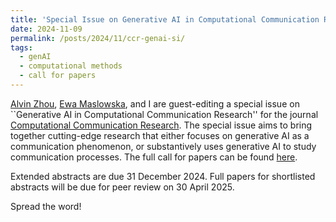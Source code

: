```yaml
---
title: 'Special Issue on Generative AI in Computational Communication Research'
date: 2024-11-09
permalink: /posts/2024/11/ccr-genai-si/
tags:
  - genAI
  - computational methods
  - call for papers
---
```


[Alvin Zhou](https://cla.umn.edu/about/directory/profile/alvinyxz), [Ewa Maslowska](https://media.illinois.edu/advertising/maslowska-ewa), and I are guest-editing a special issue on ``Generative AI in Computational Communication Research'' for the journal [Computational Communication Research](https://journal.computationalcommunication.org/). The special issue aims to bring together cutting-edge research that either focuses on generative AI as a communication phenomenon, or substantively uses generative AI to study communication processes. The full call for papers can be found [here](https://z.umn.edu/ccrgenai).

Extended abstracts are due 31 December 2024. Full papers for shortlisted abstracts will be due for peer review on 30 April 2025.

Spread the word!

